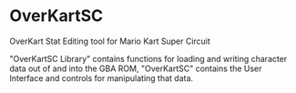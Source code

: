 # OverKartSC
OverKart Stat Editing tool for Mario Kart Super Circuit


"OverKartSC Library" contains functions for loading and writing character data out of and into the GBA ROM, "OverKartSC" contains the User Interface and controls for manipulating that data.
